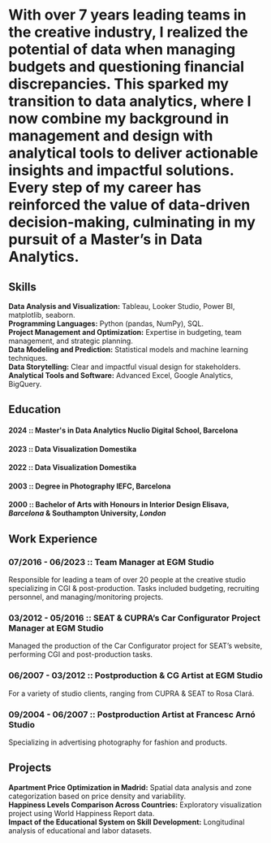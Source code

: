 # With over 7 years leading teams in the creative industry, I realized the potential of data when managing budgets and questioning financial discrepancies. This sparked my transition to data analytics, where I now combine my background in management and design with analytical tools to deliver actionable insights and impactful solutions. Every step of my career has reinforced the value of data-driven decision-making, culminating in my pursuit of a Master’s in Data Analytics.

## Skills
**Data Analysis and Visualization:** Tableau, Looker Studio, Power BI, matplotlib, seaborn.  
**Programming Languages:** Python (pandas, NumPy), SQL.  
**Project Management and Optimization:** Expertise in budgeting, team management, and strategic planning.  
**Data Modeling and Prediction:** Statistical models and machine learning techniques.  
**Data Storytelling:** Clear and impactful visual design for stakeholders.  
**Analytical Tools and Software:** Advanced Excel, Google Analytics, BigQuery.  
 
## Education

#### 2024 :: Master's in Data Analytics  **Nuclio Digital School, Barcelona**
#### 2023 :: Data Visualization  **Domestika**
#### 2022 :: Data Visualization  **Domestika**
#### 2003 :: Degree in Photography  **IEFC, Barcelona**
#### 2000 :: Bachelor of Arts with Honours in Interior Design  **Elisava, *Barcelona* & Southampton University, *London***

## Work Experience

### 07/2016 - 06/2023 :: Team Manager at EGM Studio
Responsible for leading a team of over 20 people at the creative studio specializing in CGI & post-production. Tasks included budgeting, recruiting personnel, and managing/monitoring projects.
### 03/2012 - 05/2016 :: SEAT & CUPRA’s Car Configurator Project Manager at EGM Studio
Managed the production of the Car Configurator project for SEAT’s website, performing CGI and post-production tasks.
### 06/2007 - 03/2012 :: Postproduction & CG Artist at EGM Studio
For a variety of studio clients, ranging from CUPRA & SEAT to Rosa Clará.
### 09/2004 - 06/2007 :: Postproduction Artist at Francesc Arnó Studio
Specializing in advertising photography for fashion and products.

## Projects

**Apartment Price Optimization in Madrid:** Spatial data analysis and zone categorization based on price density and variability.  
**Happiness Levels Comparison Across Countries:** Exploratory visualization project using World Happiness Report data.  
**Impact of the Educational System on Skill Development:** Longitudinal analysis of educational and labor datasets.  
